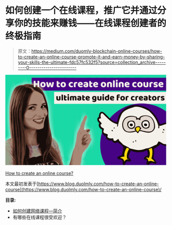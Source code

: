 # 如何创建一个在线课程，推广它并通过分享你的技能来赚钱——在线课程创建者的终极指南

> 原文：<https://medium.com/duomly-blockchain-online-courses/how-to-create-an-online-course-promote-it-and-earn-money-by-sharing-your-skills-the-ultimate-fdc57fc532f5?source=collection_archive---------0----------------------->

![](img/c509784b0878c37f568d252336011a8e.png)

[How to create an online course?](https://www.blog.duomly.com/how-to-create-an-online-course/)

本文最初发表于[https://www.blog.duolmly.com/how-to-create-an-online-course](https://www.blog.duolmly.com/how-to-create-an-online-course)/

**目录:**

*   [如何创建网络课程—简介](https://www.blog.duomly.com/how-to-create-an-online-course/#how-to-create-online-course-intro)
*   有哪些在线课程很受欢迎？